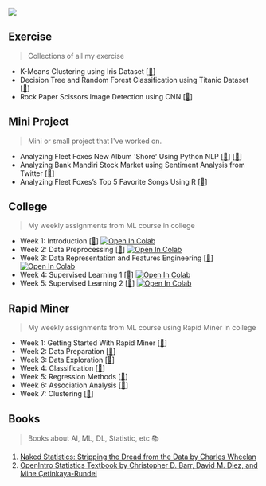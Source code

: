 ![](https://cdn.pixabay.com/photo/2017/06/05/10/15/landscape-2373649_960_720.jpg)

## Exercise
> Collections of all my exercise

- K-Means Clustering using Iris Dataset [[📂](https://github.com/jerichosiahaya/machine-learning/tree/main/exercise/k-means%20clustering%20using%20iris%20dataset)]
- Decision Tree and Random Forest Classification using Titanic Dataset [[📂](https://github.com/jerichosiahaya/machine-learning/tree/main/exercise/titanic%20survivor%20classification)]
- Rock Paper Scissors Image Detection using CNN [[📂](https://github.com/jerichosiahaya/machine-learning/tree/main/exercise/rock%20paper%20scissors%20image%20detection)]

## Mini Project
> Mini or small project that I've worked on. 

- Analyzing Fleet Foxes New Album 'Shore' Using Python NLP [[📂](https://github.com/jerichosiahaya/machine-learning/tree/main/mini%20project/fleet%20foxes%20album%20shore%20text%20mining)] [[📰](https://medium.com/analytics-vidhya/analyzing-fleet-foxes-new-album-shore-using-python-e737fc40f3ef)]
- Analyzing Bank Mandiri Stock Market using Sentiment Analysis from Twitter [[📂](https://github.com/jerichosiahaya/machine-learning/tree/main/mini%20project/sentiment%20vs%20stock)]
- Analyzing Fleet Foxes’s Top 5 Favorite Songs Using R [[📰](https://medium.com/analytics-vidhya/analyzing-fleet-foxess-top-5-favorite-songs-using-r-7953daa4e403)]


## College
> My weekly assignments from ML course in college

- Week 1: Introduction [[📂](https://github.com/jerichosiahaya/machine-learning/tree/main/college/Week%201)] [![Open In Colab](https://colab.research.google.com/assets/colab-badge.svg)](https://colab.research.google.com/github/jerichosiahaya/machine-learning/blob/main/college/Week%201/W01_JerichoCristofelSiahaya_32932.ipynb)
- Week 2: Data Preprocessing [[📂](https://github.com/jerichosiahaya/machine-learning/tree/main/college/Week%202)] [![Open In Colab](https://colab.research.google.com/assets/colab-badge.svg)](https://colab.research.google.com/github/jerichosiahaya/machine-learning/blob/main/college/Week%202/W02_JerichoCristofelSiahaya_32932.ipynb)
- Week 3: Data Representation and Features Engineering [[📂](https://github.com/jerichosiahaya/machine-learning/tree/main/college/Week%203)] [![Open In Colab](https://colab.research.google.com/assets/colab-badge.svg)](https://colab.research.google.com/github/jerichosiahaya/machine-learning/blob/main/college/Week%203/W03_JerichoCristofelSiahaya_32932.ipynb)
- Week 4: Supervised Learning 1 [[📂](https://github.com/jerichosiahaya/machine-learning/tree/main/college/Week%204)] [![Open In Colab](https://colab.research.google.com/assets/colab-badge.svg)](https://colab.research.google.com/github/jerichosiahaya/machine-learning/blob/main/college/Week%204/W04_JerichoCristofelSiahaya_32932.ipynb)
- Week 5: Supervised Learning 2 [[📂](https://github.com/jerichosiahaya/machine-learning/tree/main/college/Week%205)] [![Open In Colab](https://colab.research.google.com/assets/colab-badge.svg)](https://colab.research.google.com/github/jerichosiahaya/machine-learning/blob/main/college/Week%205/W05_JerichoCristofelSiahaya_32932.ipynb)

## Rapid Miner
> My weekly assignments from ML course using Rapid Miner in college

- Week 1: Getting Started With Rapid Miner [[📂](https://github.com/jerichosiahaya/machine-learning/tree/main/rapid%20miner/Week%201)]
- Week 2: Data Preparation [[📂](https://github.com/jerichosiahaya/machine-learning/tree/main/rapid%20miner/Week%202)]
- Week 3: Data Exploration [[📂](https://github.com/jerichosiahaya/machine-learning/tree/main/rapid%20miner/Week%203)]
- Week 4: Classification [[📂](https://github.com/jerichosiahaya/machine-learning/tree/main/rapid%20miner/Week%204)]
- Week 5: Regression Methods [[📂](https://github.com/jerichosiahaya/machine-learning/tree/main/rapid%20miner/Week%205)]
- Week 6: Association Analysis [[📂](https://github.com/jerichosiahaya/machine-learning/tree/main/rapid%20miner/Week%206)]
- Week 7: Clustering [[📂](https://github.com/jerichosiahaya/machine-learning/tree/main/rapid%20miner/Week%207)]


## Books
> Books about AI, ML, DL, Statistic, etc 📚

1. [Naked Statistics: Stripping the Dread from the Data by Charles Wheelan](https://github.com/jerichosiahaya/machine-learning/blob/main/books/Naked%20Statistics-%20Stripping%20the%20Dread%20from%20the%20Data%20(%20PDFDrive%20).pdf)
2. [OpenIntro Statistics Textbook by Christopher D. Barr, David M. Diez, and Mine Çetinkaya-Rundel](https://github.com/jerichosiahaya/machine-learning/blob/main/books/openintro-statistics.pdf)
